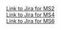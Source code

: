 <a href="https://sftgroup10.atlassian.net/jira/software/projects/SCRUM/boards/1">Link to Jira for MS2</a>
<br>
<a href="https://sftgroup10.atlassian.net/jira/software/projects/SCRUM/boards/1?atlOrigin=eyJpIjoiMTU4NzBlYzI2OTYyNGIzMjgzODljYTIyNWZkZDg5OTgiLCJwIjoiaiJ9">Link to Jira for MS4</a>
<br>
<a href="[https://sftgroup10.atlassian.net/jira/software/projects/SCRUM/boards/1?atlOrigin=eyJpIjoiMTU4NzBlYzI2OTYyNGIzMjgzODljYTIyNWZkZDg5OTgiLCJwIjoiaiJ9](https://sftgroup10.atlassian.net/jira/software/projects/SCRUM/boards/1?sprintStarted=true&atlOrigin=eyJpIjoiZWFmYjZmYjE5OTNkNDUwZGE2M2I2NDA0MjU5MTU5ZGEiLCJwIjoiaiJ9)">Link to Jira for MS6</a>
